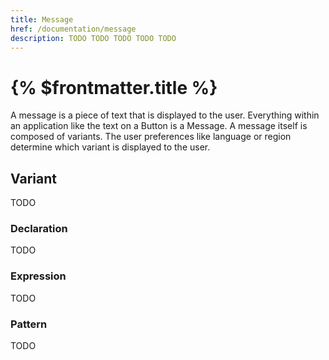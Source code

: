 ```yaml
---
title: Message
href: /documentation/message
description: TODO TODO TODO TODO TODO
---
```


# {% $frontmatter.title %}

A message is a piece of text that is displayed to the user. Everything within an application like the text on a Button is a Message. A message itself is composed of variants. The user preferences like language or region determine which variant is displayed to the user.

## Variant

<!-- TODO @NilsJacobsen can you write the docs given that you implemented variants? -->

TODO

### Declaration

TODO

### Expression

TODO

### Pattern

TODO

